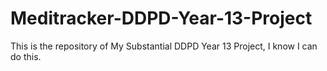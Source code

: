# Meditracker-DDPD-Year-13-Project
This is the repository of My Substantial DDPD Year 13 Project, I know I can do this.
